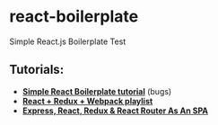 <h1>react-boilerplate</h1>
Simple React.js Boilerplate Test


<h2>Tutorials:</h2>
<ul>
  <li><b><a href="https://www.youtube.com/watch?v=ZuwianjYKDw">Simple React Boilerplate tutorial</a></b> (bugs)</li>
  <li><b><a href="https://www.youtube.com/playlist?list=PLQDnxXqV213JJFtDaG0aE9vqvp6Wm7nBg">React + Redux + Webpack playlist</a></b></li>
  <li><b><a href="https://www.youtube.com/watch?v=ffNABrUiGDw">Express, React, Redux & React Router As An SPA</a></b></li>
</ul>
